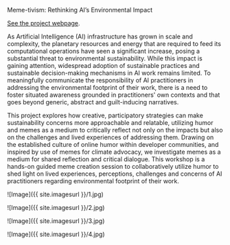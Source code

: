 Meme-tivism: Rethinking AI’s Environmental Impact 


[See the project webpage](https://readymag.website/u3388103535/5011581/).






As Artificial Intelligence (AI) infrastructure has grown in scale and complexity, the planetary resources and energy that are required to feed its computational operations have seen a significant increase, posing a substantial threat to environmental sustainability. While this impact is gaining attention, widespread adoption of sustainable practices and sustainable decision-making mechanisms  in AI work remains limited. To meaningfully communicate the responsibility of AI practitioners in addressing the environmental footprint of their work, there is a need to foster situated awareness grounded in practitioners' own contexts and that goes beyond generic, abstract and guilt-inducing narratives.

This project explores how creative, participatory strategies can make sustainability concerns more approachable and relatable, utilizing humor and memes as a medium to critically reflect not only on the impacts but also on the challenges and lived experiences of addressing them.  Drawing on the established culture of online humor within developer communities, and inspired by use of memes for climate advocacy, we investigate memes as a medium for shared reflection and critical dialogue. This workshop is a hands-on guided meme creation session to collaboratively utilize humor to shed light on lived experiences, perceptions, challenges and concerns of AI practitioners regarding environmental footprint of their work. 

![Image]({{ site.imagesurl }}/1.jpg)

![Image]({{ site.imagesurl }}/2.jpg)

![Image]({{ site.imagesurl }}/3.jpg)

![Image]({{ site.imagesurl }}/4.jpg)
